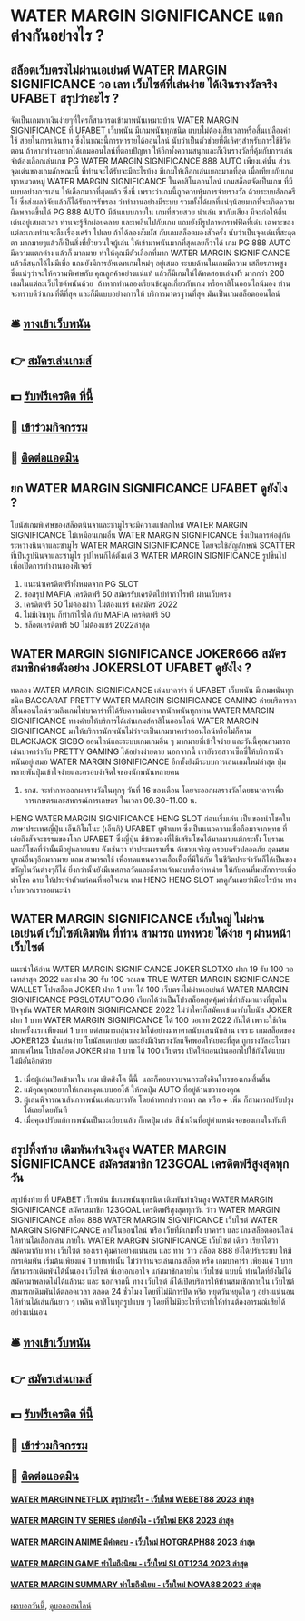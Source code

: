 # WATER MARGIN SIGNIFICANCE แตกต่างกันอย่างไร ?
## สล็อตเว็บตรงไม่ผ่านเอเย่นต์ WATER MARGIN SIGNIFICANCE วอ เลท เว็บไซต์ที่เล่นง่าย ได้เงินรางวัลจริง UFABET สรุปว่าอะไร ?
จัดเป็นเกมหาเงินง่ายๆที่ใครก็สามารถเข้ามาพนันเหมาะบ้าน WATER MARGIN SIGNIFICANCE ที่ UFABET เว็บพนัน มีเกมพนันทุกชนิด แบบไม่ต้องเสียเวลาหรือสิ้นเปลืองค่าใช้ สอยในการเดินทาง ซึ่งในขณะนี้การหารายได้ออนไลน์ นับว่าเป็นตัวช่วยที่ดีเลิศๆสำหรับการใช้ชีวิตตอน ถ้าหากท่านอยากได้เกมออนไลน์ที่ตอบปัญหา ให้อีกทั้งความสนุกและก็เงินรางวัลที่คุ้มกับการเล่น จำต้องเลือกเล่นเกม PG WATER MARGIN SIGNIFICANCE 888 AUTO เพียงแค่นั้น ส่วนจุดเด่นของเกมลักษณะนี้ ที่ท่านจะได้รับจะมีอะไรบ้าง มีเกมให้เลือกเล่นเยอะมากที่สุด เมื่อเทียบกับเกมทุกหมวดหมู่ WATER MARGIN SIGNIFICANCE ในคาสิโนออนไลน์ เกมสล็อตจัดเป็นเกม ที่มีแบบอย่างการเล่น ให้เลือกมากที่สุดแล้ว ซึ่งนี่
เพราะว่าเกมนี้ถูกควบหุ้มการจ่ายรางวัล ด้วยระบบอัลกอรีโง่ ซึ่งส่งผลวิจัยแล้วก็ได้รับการรับรอง ว่าทำงานอย่างมีระบบ รวมทั้งได้ผลที่แน่ๆน้อยมากที่จะเกิดความผิดพลาดขึ้นได้ PG 888 AUTO มีต้นแบบภายใน เกมที่สวยสวย น่าเล่น มากับเสียง มีจะก่อให้ตื่นเต้นอยู่เสมอเวลา ท่านจะรู้สึกผ่อยคลาย และเพลินไปกับเกม แถมยังมีรูปภาพกราฟฟิคที่เด่น เฉพาะของแต่ละเกมท่านจะลืมเรื่องเศร้า ไปเลย ถ้าได้ลองสัมผัส กับเกมสล็อตมองสักครั้ง
นับว่าเป็นจุดเด่นที่สะดุดตา มากมายๆแล้วก็เป็นสิ่งที่ยั่วยวนใจผู้เล่น ให้เข้ามาพนันมากที่สุดเลยก็ว่าได้ เกม PG 888 AUTO มีความแตกต่าง แล้วก็ มากมาย ทำให้คุณมีตัวเลือกที่มาก WATER MARGIN SIGNIFICANCE แล้วก็สนุกได้ไม่มีเบื่อ แถมยังมีการอัพเดทเกมใหม่ๆ อยู่เสมอ ระบบด้านในเกมมีความ เสถียรภาพสูง ซึ่งแน่ๆว่าจะให้ความพิเศษกับ คุณลูกค้าอย่างแน่แท้ แล้วก็มีเกมให้ได้ทดสอบเล่นฟรี มากกว่า 200 เกมในแต่ละเว็บไซต์พนันด้วย  ถ้าหากท่านลองเรียนข้อมูลเกี่ยวกับเกม หรือคาสิโนออนไลน์มอง ท่านจะทราบดีว่าเกมที่ดีที่สุด และก็มีแบบอย่างการให้ บริการมาตรฐานที่สุด มันเป็นเกมสล็อตออนไลน์

## 🛎 [ทางเข้าเว็บพนัน](https://bit.ly/3SdLNi2)
## 👉 [สมัครเล่นเกมส์](https://bit.ly/3SdLNi2)
## 💵 [รับฟรีเครดิต ที่นี้](https://bit.ly/3dyRKHj)
## 👑 [เข้าร่วมกิจกรรม](https://bit.ly/3dyRKHj)
## 📱 [ติดต่อแอดมิน](https://bit.ly/3dyRKHj)

## ยก WATER MARGIN SIGNIFICANCE UFABET ดูยังไง ?
โบนัสเกมพิเศษของสล็อตนินจาและซามูไรจะมีความแปลกใหม่ WATER MARGIN SIGNIFICANCE ไม่เหมือนเกมอื่น WATER MARGIN SIGNIFICANCE ซึ่งเป็นการต่อสู้กันระหว่างนินจาและซามูไร WATER MARGIN SIGNIFICANCE โดยจะใช้สัญลักษณ์ SCATTER ที่เป็นรูปนินจาและซามูไร รูปไหนก็ได้ตั้งแต่ 3 WATER MARGIN SIGNIFICANCE รูปขึ้นไปเพื่อเปิดการทำงานของฟีเจอร์
1. แนะนำเครดิตฟรีทั้งหมดจาก PG SLOT
2. ข้อสรุป MAFIA เครดิตฟรี 50 สมัครรับเครดิตไปทำกำไรฟรี ผ่านเว็บตรง
3. เครดิตฟรี 50 ไม่ต้องฝาก ไม่ต้องแชร์ แค่สมัคร 2022
4. ไม่มีเงินทุน ก็ทำกำไรได้ กับ MAFIA เครดิตฟรี 50
5. สล็อตเครดิตฟรี 50 ไม่ต้องแชร์ 2022ล่าสุด

## WATER MARGIN SIGNIFICANCE JOKER666 สมัครสมาชิกค่ายดังอย่าง JOKERSLOT UFABET ดูยังไง ?
ทดลอง WATER MARGIN SIGNIFICANCE เล่นบาคาร่า ที่ UFABET เว็บพนัน มีเกมพนันทุกชนิด BACCARAT PRETTY WATER MARGIN SIGNIFICANCE GAMING ค่ายบริการคาสิโนออนไลน์รวมถึงเกมไพ่บาคาร่าที่ได้รับความนิยมจากนักพนันทุกท่าน WATER MARGIN SIGNIFICANCE ทางค่ายให้บริการได้เล่นเกมส์คาสิโนออนไลน์ WATER MARGIN SIGNIFICANCE มาให้บริการนักพนันไม่ว่าจะเป็นเกมบาคาร่าออนไลน์หรือไม่ก็ตาม BLACKJACK SICBO ออนไลน์และระบบเกมเกมอื่น ๆ มากมายที่เข้าใจง่าย และวันนี้คุณสามารถเล่นบาคาร่ากับ PRETTY GAMING ได้อย่างง่ายดาย นอกจากนี้ เรายังรอสาวเซ็กซี่ให้บริการนักพนันอยู่เสมอ WATER MARGIN SIGNIFICANCE อีกทั้งยังมีระบบการเล่นเกมใหม่ล่าสุด ปุ่มหลายพันปุ่มเข้าใจง่ายและครอบงำจิตใจของนักพนันหลายคน
1. ธกส. จะทำการออกผลรางวัลในทุกๆ วันที่ 16 ของเดือน โดยจะออกผลรางวัลโดยธนาคารเพื่อการเกษตรและสหกรณ์การเกษตร ในเวลา 09.30-11.00 น.

HENG WATER MARGIN SIGNIFICANCE HENG SLOT ก่อนเริ่มเล่น เป็นของนำโชคในภาษาประเทศญี่ปุ่น เอ็นกิโมโนะ (เอ็นกิ) UFABET ยูฟ่าเบท ซึ่งเป็นแนวความเชื่อถือมาจากพุทธ ที่เอ่ยถึงสัจจะธรรมของโลก UFABET ซึ่งญี่ปุ่น มีข้าวของที่ใช้เสริมโชคได้มากมายแม้กระทั้ง โบราณ และก็โชคที่ว่านั้นมีอยู่หลายแบบ ดังเช่นว่า ทำประมงราบรื่น ค้าขายเจริญ ครอบครัวปลอดภัย อุดมสมบูรณ์อื่นๆอีกมากมาย แถม สามารถใช้ เพื่อทดแทนความเอื้อเฟื้อที่มีให้กัน ในชีวิตประจำวันก็ได้เป็นของขวัญในวันต่างๆก็ได้ ยิ่งกว่านั้นยังมีเทศกาลวัดและก็ศาลเจ้ามอบหรือจำหน่าย ให้กับคนที่มาสักการะเพื่อนำโชค ลาบ ให้ประจำตัวแก่คนที่พอใจเล่น เกม HENG HENG SLOT มาดูกันเลยว่ามีอะไรบ้าง ทางเว็บพวกเราขอแนะนำ

## WATER MARGIN SIGNIFICANCE เว็บใหญ่ ไม่ผ่านเอเย่นต์ เว็บไซต์เดิมพัน ที่ท่าน สามารถ แทงหวย ได้ง่าย ๆ ผ่านหน้าเว็บไซต์
แนะนำให้อ่าน WATER MARGIN SIGNIFICANCE JOKER SLOTXO ฝาก 19 รับ 100 วอเลทล่าสุด 2022 และ ฝาก 30 รับ 100 วอเลท TRUE WATER MARGIN SIGNIFICANCE WALLET
โปรสล็อต JOKER ฝาก 1 บาท ได้ 100 เว็บตรงไม่ผ่านเอเย่นต์ WATER MARGIN SIGNIFICANCE PGSLOTAUTO.GG เรียกได้ว่าเป็นโปรสล็อตสุดคุ้มค่าที่กำลังมาแรงที่สุดในปัจจุบัน WATER MARGIN SIGNIFICANCE 2022 ไม่ว่าใครก็สมัครเข้ามารับโบนัส JOKER ฝาก 1 บาท WATER MARGIN SIGNIFICANCE ได้ 100 วอเลท 2022 กันได้ เพราะใช้เงินฝากครั้งแรกเพียงแค่ 1 บาท แต่สามารถลุ้นรางวัลได้อย่างมหาศาลนับแสนนับล้าน เพราะ เกมสล็อตของ JOKER123 นั้นเล่นง่าย โบนัสแตกบ่อย และยังมีเงินรางวัลแจ็คพอตให้เยอะที่สุด ถูกรางวัลอะไรมามากแค่ไหน โปรสล็อต JOKER ฝาก 1 บาท ได้ 100 เว็บตรง เปิดให้ถอนเงินออกไปใช้กันได้แบบไม่มีอั้นอีกด้วย
1. เมื่อผู้เล่นเปิดเข้ามาใน เกม เชิดสิงโต นี้นี้  และก็คอยจวบจนกระทั่งอินโทรของเกมสิ้นสิ้น
2. แม้คุณคุณอยากให้เกมหมุดแบบออโต้ ให้กดปุ่ม AUTO ที่อยู่ด้านขวาของคุณ
3. ผู้เล่นพิจารณาเส้นการพนันแต่ละบรรทัด โดยถ้าหากปรารถนา ลด หรือ + เพิ่ม ก็สามารถปรับปรุงได้เลยโดยทันที
4. เมื่อคุณปรับแก้การพนันเป็นระเบียบแล้ว ก็กดปุ่ม เล่น สีน้ำเงินที่อยู่ตำแหน่งจอของเกมในทันที

## สรุปทิ้งท้าย เดิมพันทำเงินสูง WATER MARGIN SIGNIFICANCE สมัครสมาชิก 123GOAL เครดิตฟรีสูงสุดทุกวัน
สรุปทิ้งท้าย ที่ UFABET เว็บพนัน มีเกมพนันทุกชนิด เดิมพันทำเงินสูง WATER MARGIN SIGNIFICANCE สมัครสมาชิก 123GOAL เครดิตฟรีสูงสุดทุกวัน ว้าว WATER MARGIN SIGNIFICANCE สล็อต 888 WATER MARGIN SIGNIFICANCE เว็บไซต์ WATER MARGIN SIGNIFICANCE คาสิโนออนไลน์ หรือ เว็บที่มีเกมทั้ง บาคาร่า และ เกมสล็อตออนไลน์ ให้ท่านได้เลือกเล่น ภายใน WATER MARGIN SIGNIFICANCE เว็บไซต์ เดียว เรียกได้ว่า สมัครมากับ ทาง เว็บไซต์ ของเรา คุ้มค่าอย่างแน่นอน และ ทาง ว้าว สล็อต 888 ยังได้ปรับระบบ ให้มีการเดิมพัน เริ่มต้นเพียงแค่ 1 บาทเท่านั้น ไม่ว่าท่านจะเล่นเกมสล็อต หรือ เกมบาคาร่า เพียงแค่ 1 บาทก็สามารถเดิมพันได้นั้นเอง เว็บไซต์ ที่เอาอกเอาใจ แก่สมาชิกภายใน เว็บไซต์ แบบนี้ ท่านใดที่ยังไม่ได้สมัครมาพลาดไม่ได้แล้วนะ และ นอกจากนี้ ทาง เว็บไซต์ ก็ได้เปิดบริการให้ท่านสมาชิกภายใน เว็บไซต์ สามารถเดิมพันได้ตลอดเวลา ตลอด 24 ชั่วโมง โดยที่ไม่มีการปิด หรือ หยุดวันหยุดใด ๆ อย่างแน่นอน ให้ท่านได้เล่นกันยาว ๆ เพลิน คาสิโนทุกรูปแบบ ๆ โดยที่ไม่มีอะไรที่จะทำให้ท่านต้องอารมณ์เสียได้อย่างแน่นอน

## 🛎 [ทางเข้าเว็บพนัน](https://bit.ly/3SdLNi2)
## 👉 [สมัครเล่นเกมส์](https://bit.ly/3SdLNi2)
## 💵 [รับฟรีเครดิต ที่นี้](https://bit.ly/3dyRKHj)
## 👑 [เข้าร่วมกิจกรรม](https://bit.ly/3dyRKHj)
## 📱 [ติดต่อแอดมิน](https://bit.ly/3dyRKHj)

#### [WATER MARGIN NETFLIX สรุปว่าอะไร - เว็บใหม่ WEBET88 2023 ล่าสุด](https://atom.io/themes/water%20margin%20netflix%20สรุปว่าอะไร%20-%20เว็บใหม่%20webet88%202023%20ล่าสุด)
#### [WATER MARGIN TV SERIES เลือกยังไง - เว็บใหม่ BK8 2023 ล่าสุด](https://atom.io/themes/water%20margin%20tv%20series%20เลือกยังไง%20-%20เว็บใหม่%20bk8%202023%20ล่าสุด)
#### [WATER MARGIN ANIME มีคำตอบ - เว็บใหม่ HOTGRAPH88 2023 ล่าสุด](https://atom.io/themes/water%20margin%20anime%20มีคำตอบ%20-%20เว็บใหม่%20hotgraph88%202023%20ล่าสุด)
#### [WATER MARGIN GAME ทำไมถึงนิยม - เว็บใหม่ SLOT1234 2023 ล่าสุด](https://atom.io/themes/water%20margin%20game%20ทำไมถึงนิยม%20-%20เว็บใหม่%20slot1234%202023%20ล่าสุด)
#### [WATER MARGIN SUMMARY ทำไมถึงนิยม - เว็บใหม่ NOVA88 2023 ล่าสุด](https://atom.io/themes/water%20margin%20summary%20ทำไมถึงนิยม%20-%20เว็บใหม่%20nova88%202023%20ล่าสุด)

[ผลบอลวันนี้](https://siamsport.tv "ผลบอลวันนี้"), [ดูบอลออนไลน์](https://siamsport.tv/ดูบอลสด "ดูบอลออนไลน์")
